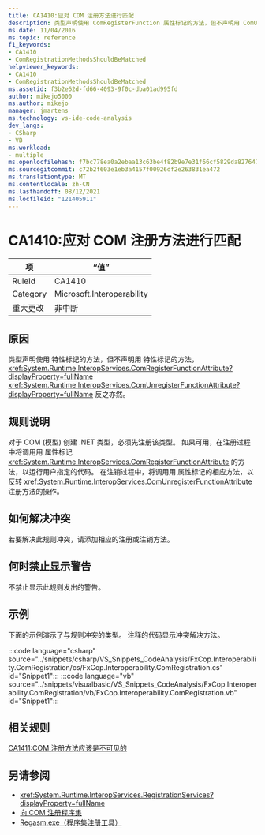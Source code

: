 ```yaml
---
title: CA1410:应对 COM 注册方法进行匹配
description: 类型声明使用 ComRegisterFunction 属性标记的方法，但不声明用 ComUnregisterFunction 属性标记的方法，反之亦然。
ms.date: 11/04/2016
ms.topic: reference
f1_keywords:
- CA1410
- ComRegistrationMethodsShouldBeMatched
helpviewer_keywords:
- CA1410
- ComRegistrationMethodsShouldBeMatched
ms.assetid: f3b2e62d-fd66-4093-9f0c-dba01ad995fd
author: mikejo5000
ms.author: mikejo
manager: jmartens
ms.technology: vs-ide-code-analysis
dev_langs:
- CSharp
- VB
ms.workload:
- multiple
ms.openlocfilehash: f7bc778ea0a2ebaa13c63be4f82b9e7e31f66cf5829da827647a8a86638ace0a
ms.sourcegitcommit: c72b2f603e1eb3a4157f00926df2e263831ea472
ms.translationtype: MT
ms.contentlocale: zh-CN
ms.lasthandoff: 08/12/2021
ms.locfileid: "121405911"
---
```

# <a name="ca1410-com-registration-methods-should-be-matched"></a>CA1410:应对 COM 注册方法进行匹配

|项|“值”|
|-|-|
|RuleId|CA1410|
|Category|Microsoft.Interoperability|
|重大更改|非中断|

## <a name="cause"></a>原因

类型声明使用 特性标记的方法，但不声明用 特性标记的方法， <xref:System.Runtime.InteropServices.ComRegisterFunctionAttribute?displayProperty=fullName> <xref:System.Runtime.InteropServices.ComUnregisterFunctionAttribute?displayProperty=fullName> 反之亦然。

## <a name="rule-description"></a>规则说明

对于 COM (模型) 创建 .NET 类型，必须先注册该类型。 如果可用，在注册过程中将调用用 属性标记 <xref:System.Runtime.InteropServices.ComRegisterFunctionAttribute> 的方法，以运行用户指定的代码。 在注销过程中，将调用用 属性标记的相应方法，以反转 <xref:System.Runtime.InteropServices.ComUnregisterFunctionAttribute> 注册方法的操作。

## <a name="how-to-fix-violations"></a>如何解决冲突

若要解决此规则冲突，请添加相应的注册或注销方法。

## <a name="when-to-suppress-warnings"></a>何时禁止显示警告

不禁止显示此规则发出的警告。

## <a name="example"></a>示例

下面的示例演示了与规则冲突的类型。 注释的代码显示冲突解决方法。

:::code language="csharp" source="../snippets/csharp/VS_Snippets_CodeAnalysis/FxCop.Interoperability.ComRegistration/cs/FxCop.Interoperability.ComRegistration.cs" id="Snippet1":::
:::code language="vb" source="../snippets/visualbasic/VS_Snippets_CodeAnalysis/FxCop.Interoperability.ComRegistration/vb/FxCop.Interoperability.ComRegistration.vb" id="Snippet1":::

## <a name="related-rules"></a>相关规则

[CA1411:COM 注册方法应该是不可见的](../code-quality/ca1411.md)

## <a name="see-also"></a>另请参阅

- <xref:System.Runtime.InteropServices.RegistrationServices?displayProperty=fullName>
- [向 COM 注册程序集](/dotnet/framework/interop/registering-assemblies-with-com)
- [Regasm.exe（程序集注册工具）](/dotnet/framework/tools/regasm-exe-assembly-registration-tool)
